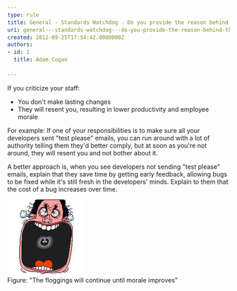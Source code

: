 ```yaml
---
type: rule
title: General - Standards Watchdog - Do you provide the reason behind the rules rather than just enforce them?
uri: general---standards-watchdog---do-you-provide-the-reason-behind-the-rules-rather-than-just-enforce-them
created: 2012-09-25T17:54:42.0000000Z
authors:
- id: 1
  title: Adam Cogan

---
```


​​If you criticize your staff:

- You don't make lasting changes
- They will resent you, resulting in lower productivity and employee morale

 
For example: If one of your responsibilities is to make sure all your developers sent "test please" emails, you can run around with a lot of authority telling them they'd better comply, but at soon as you're not around, they will resent you and not bother about it.

A better approach is, when you see developers not sending "test please" emails, explain that they save time by getting early feedback, allowing bugs to be fixed while it's still fresh in the developers' minds. Explain to them that the cost of a bug increases over time.​


![](DontCriticize.jpg)​ <br>       Figure: "The floggings will continue until morale improves"
